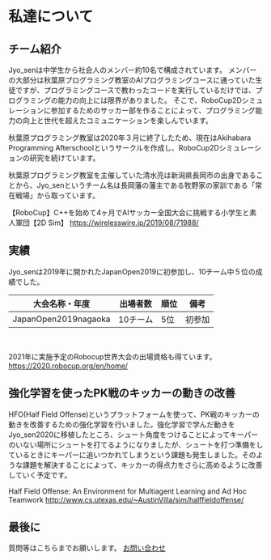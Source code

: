 # 私達について

## チーム紹介

Jyo_senは中学生から社会人のメンバー約10名で構成されています。
メンバーの大部分は秋葉原プログラミング教室のAIプログラミングコースに通っていた生徒ですが、プログラミングコースで教わったコードを実行しているだけでは、プログラミングの能力の向上には限界がありました。
そこで、RoboCup2Dシミュレーションに参加するためのサッカー部を作ることによって、プログラミング能力の向上と世代を超えたコミュニケーションを楽しんでいます。

秋葉原プログラミング教室は2020年３月に終了したため、現在はAkihabara Programming Afterschoolというサークルを作成し、RoboCup2Dシミュレーションの研究を続けています。

秋葉原プログラミング教室を主催していた清水亮は新潟県長岡市の出身であることから、Jyo_senというチーム名は長岡藩の藩主である牧野家の家訓である「常在戦場」から取っています。

【RoboCup】C++を始めて4ヶ月でAIサッカー全国大会に挑戦する小学生と素人軍団【2D Sim】
https://wirelesswire.jp/2019/08/71988/

## 実績

Jyo_senは2019年に開かれたJapanOpen2019に初参加し、10チーム中５位の成績でした。


| 大会名称・年度       | 出場者数 | 順位 | 備考   |
| -------------------- | -------- | ---- | ------ |
| JapanOpen2019nagaoka | 10チーム | 5位  | 初参加 | 

<br/>

2021年に実施予定のRobocup世界大会の出場資格も得ています。
https://2020.robocup.org/en/home/

## 強化学習を使ったPK戦のキッカーの動きの改善

[](https://youtu.be/ksbMEpWVakc)

HFO(Half Field Offense)というプラットフォームを使って、PK戦のキッカーの動きを改善するための強化学習を行いました。強化学習で学んだ動きをJyo_sen2020に移植したところ、シュート角度をつけることによってキーパーのいない場所にシュートを打てるようになりましたが、シュートを打つ準備をしているときにキーパーに追いつかれてしまうという課題も発生しました。そのような課題を解決することによって、キッカーの得点力をさらに高めるように改善していく予定です。

Half Field Offense: An Environment for Multiagent Learning and Ad Hoc Teamwork
http://www.cs.utexas.edu/~AustinVilla/sim/halffieldoffense/

## 最後に
質問等はこちらまでお願いします。
[お問い合わせ](https://forms.gle/3f4YoHGC8bgsH4dU7)